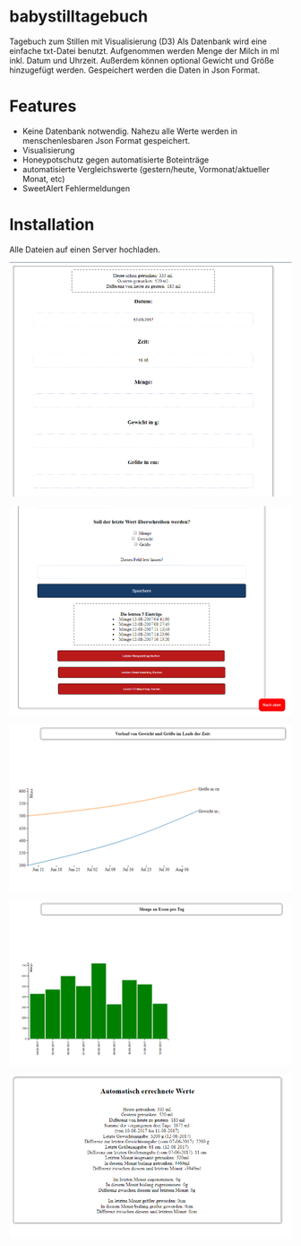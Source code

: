 # babystilltagebuch
Tagebuch zum Stillen mit Visualisierung (D3)
Als Datenbank wird eine einfache txt-Datei benutzt.
Aufgenommen werden Menge der Milch in ml inkl. Datum und Uhrzeit.
Außerdem können optional Gewicht und Größe hinzugefügt werden.
Gespeichert werden die Daten in Json Format.

# Features
- Keine Datenbank notwendig. Nahezu alle Werte werden in menschenlesbaren Json Format gespeichert.
- Visualisierung
- Honeypotschutz gegen automatisierte Boteinträge
- automatisierte Vergleichswerte (gestern/heute, Vormonat/aktueller Monat, etc)
- SweetAlert Fehlermeldungen

# Installation
Alle Dateien auf einen Server hochladen. 



![Eingabefeld](https://github.com/sowoi/babystilltagebuch/blob/master/screenshot.PNG)

![Eingabefeld2](https://github.com/sowoi/babystilltagebuch/blob/master/screenshot2.PNG)

![Visualisierung](https://github.com/sowoi/babystilltagebuch/blob/master/screenshot3.PNG)

![Visualisierung2](https://github.com/sowoi/babystilltagebuch/blob/master/screenshot4.PNG)

![Automatisierte Werte](https://github.com/sowoi/babystilltagebuch/blob/master/screenshot5.PNG)
